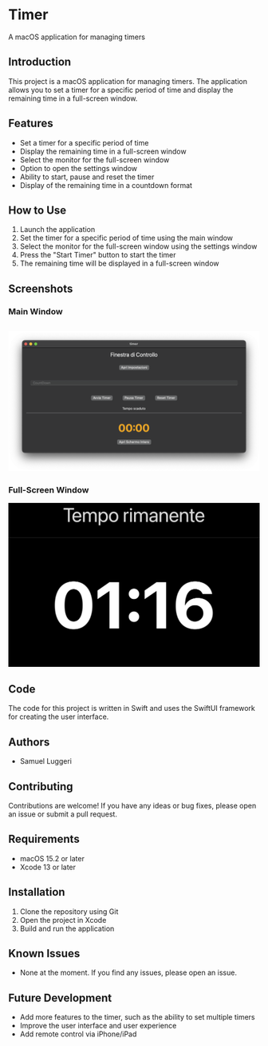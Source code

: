 # Timer


A macOS application for managing timers

## Introduction


This project is a macOS application for managing timers. The application allows you to set a timer for a specific period of time and display the remaining time in a full-screen window.

## Features


*   Set a timer for a specific period of time
*   Display the remaining time in a full-screen window
*   Select the monitor for the full-screen window
*   Option to open the settings window
*   Ability to start, pause and reset the timer
*   Display of the remaining time in a countdown format

## How to Use


1.  Launch the application
2.  Set the timer for a specific period of time using the main window
3.  Select the monitor for the full-screen window using the settings window
4.  Press the "Start Timer" button to start the timer
5.  The remaining time will be displayed in a full-screen window

## Screenshots
### Main Window

![Main Window](img/MainWin.png)
-------------
### Full-Screen Window

![Full-Screen Window](img/Monitor.png)

## Code

The code for this project is written in Swift and uses the SwiftUI framework for creating the user interface.

## Authors

*   Samuel Luggeri



## Contributing


Contributions are welcome! If you have any ideas or bug fixes, please open an issue or submit a pull request.

## Requirements


*   macOS 15.2 or later
*   Xcode 13 or later

## Installation


1.  Clone the repository using Git
2.  Open the project in Xcode
3.  Build and run the application

## Known Issues


*   None at the moment. If you find any issues, please open an issue.

## Future Development


*   Add more features to the timer, such as the ability to set multiple timers
*   Improve the user interface and user experience
*   Add remote control via iPhone/iPad